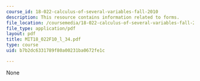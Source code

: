 ```yaml
---
course_id: 18-022-calculus-of-several-variables-fall-2010
description: This resource contains information related to forms.
file_location: /coursemedia/18-022-calculus-of-several-variables-fall-2010/b7b2dc6331789f80a00231ba0672fe1c_MIT18_022F10_l_34.pdf
file_type: application/pdf
layout: pdf
title: MIT18_022F10_l_34.pdf
type: course
uid: b7b2dc6331789f80a00231ba0672fe1c

---
```

None